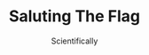 ---
media: "images/rounds/round_1/saluting_the_flag.png"
media_type: image
title: Saluting The Flag
author: Scientifically
desc: A crewmember salutes the flag, shortly before the final blizzard rolls in.
---